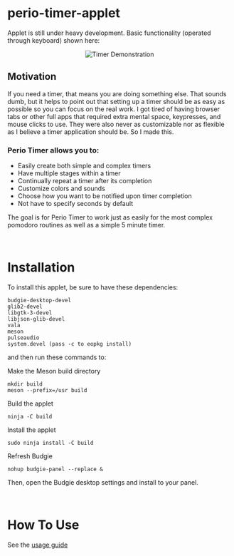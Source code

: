 # perio-timer-applet
Applet is still under heavy development. Basic functionality (operated through keyboard) shown here:
<p align="center">
  <img src="data/style/demo.GIF" alt="Timer Demonstration"/>
</p>


## Motivation
If you need a timer, that means you are doing something else. That sounds dumb, but it helps to point out that setting up a timer should be as easy as possible so you can focus on the real work. I got tired of having browser tabs or other full apps that required extra mental space, keypresses, and mouse clicks to use. They were also never as customizable nor as flexible as I believe a timer application should be. So I made this.

### Perio Timer allows you to:
- Easily create both simple and complex timers
- Have multiple stages within a timer
- Continually repeat a timer after its completion
- Customize colors and sounds
- Choose how you want to be notified upon timer completion
- Not have to specify seconds by default

The goal is for Perio Timer to work just as easily for the most complex pomodoro routines as well as a simple 5 minute timer.

</br>

# Installation
To install this applet, be sure to have these dependencies:</br>
```
budgie-desktop-devel
glib2-devel
libgtk-3-devel
libjson-glib-devel
vala
meson
pulseaudio
system.devel (pass -c to eopkg install)
```

and then run these commands to:

Make the Meson build directory
```
mkdir build
meson --prefix=/usr build
```

Build the applet
```
ninja -C build
```

Install the applet
```
sudo ninja install -C build
```

Refresh Budgie
```
nohup budgie-panel --replace &
```

Then, open the Budgie desktop settings and install to your panel.

</br>

# How To Use
See the <a href="https://github.com/jm-brennan/perio-timer-applet/blob/master/GUIDE.md">usage guide</a>

